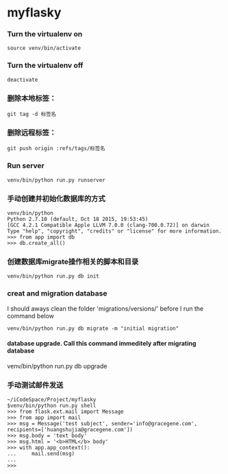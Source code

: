 # myflasky

### Turn the virtualenv on
```
source venv/bin/activate
```

### Turn the virtualenv off
```
deactivate
```

### 删除本地标签：
```git tag -d 标签名```  

### 删除远程标签：
```
git push origin :refs/tags/标签名
```

### Run server
```
venv/bin/python run.py runserver
```

### 手动创建并初始化数据库的方式

```
venv/bin/python
Python 2.7.10 (default, Oct 18 2015, 19:53:45) 
[GCC 4.2.1 Compatible Apple LLVM 7.0.0 (clang-700.0.72)] on darwin
Type "help", "copyright", "credits" or "license" for more information.
>>> from app import db
>>> db.create_all()
```

### 创建数据库migrate操作相关的脚本和目录 
```
venv/bin/python run.py db init
```

### creat and migration database

I should aways clean the folder 'migrations/versions/' before I run the
command below

```
venv/bin/python run.py db migrate -m "initial migration"
```

#### database upgrade. Call this command immeditely after migrating database
venv/bin/python run.py db upgrade


### 手动测试邮件发送
```
~/iCodeSpace/Project/myflasky 
$venv/bin/python run.py shell
>>> from flask.ext.mail import Message
>>> from app import mail
>>> msg = Message('test subject', sender='info@gracegene.com', recipients=['huangshujia@gracegene.com'])
>>> msg.body = 'text body'
>>> msg.html = '<b>HTML</b> body'
>>> with app.app_context():
...     mail.send(msg)
... 
>>>
``` 

